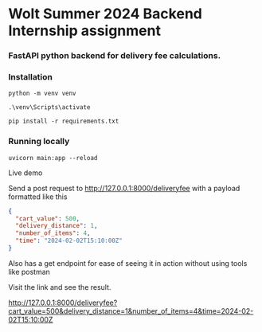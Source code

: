 # Wolt Summer 2024 Backend Internship assignment

### FastAPI python backend for delivery fee calculations.

### Installation

```
python -m venv venv
```

```
.\venv\Scripts\activate
```

```
pip install -r requirements.txt
```

### Running locally

```
uvicorn main:app --reload
```

Live demo

Send a post request to http://127.0.0.1:8000/deliveryfee with a payload formatted like this

```json
{
  "cart_value": 500,
  "delivery_distance": 1,
  "number_of_items": 4,
  "time": "2024-02-02T15:10:00Z"
}
```

Also has a get endpoint for ease of seeing it in action without using tools like postman

Visit the link and see the result.

http://127.0.0.1:8000/deliveryfee?cart_value=500&delivery_distance=1&number_of_items=4&time=2024-02-02T15:10:00Z
